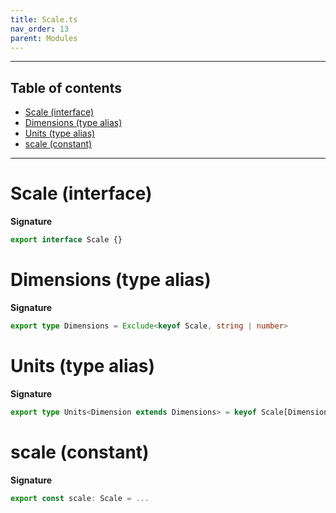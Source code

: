 ```yaml
---
title: Scale.ts
nav_order: 13
parent: Modules
---
```


---

<h2 class="text-delta">Table of contents</h2>

- [Scale (interface)](#scale-interface)
- [Dimensions (type alias)](#dimensions-type-alias)
- [Units (type alias)](#units-type-alias)
- [scale (constant)](#scale-constant)

---

# Scale (interface)

**Signature**

```ts
export interface Scale {}
```

# Dimensions (type alias)

**Signature**

```ts
export type Dimensions = Exclude<keyof Scale, string | number>
```

# Units (type alias)

**Signature**

```ts
export type Units<Dimension extends Dimensions> = keyof Scale[Dimension]
```

# scale (constant)

**Signature**

```ts
export const scale: Scale = ...
```
